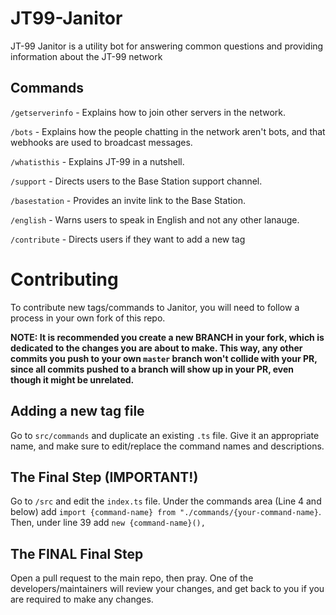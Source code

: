 # JT99-Janitor

JT-99 Janitor is a utility bot for answering common questions and providing information about the JT-99 network

## Commands

`/getserverinfo` - Explains how to join other servers in the network.

`/bots` - Explains how the people chatting in the network aren't bots, and that webhooks are used to broadcast messages.

`/whatisthis` - Explains JT-99 in a nutshell.

`/support` - Directs users to the Base Station support channel.

`/basestation` - Provides an invite link to the Base Station.

`/english` - Warns users to speak in English and not any other lanauge.

`/contribute` - Directs users if they want to add a new tag



# Contributing


To contribute new tags/commands to Janitor, you will need to follow a process in your own fork of this repo.

**NOTE: It is recommended you create a new BRANCH in your fork, which is dedicated to the changes you are about to make. This way, any other commits you push to your own `master` branch won't collide with your PR, since all commits pushed to a branch will show up in your PR, even though it might be unrelated.**



## Adding a new tag file

Go to `src/commands` and duplicate an existing `.ts` file. Give it an appropriate name, and make sure to edit/replace the command names and descriptions.


## The Final Step (IMPORTANT!)

Go to `/src` and edit the `index.ts` file. Under the commands area (Line 4 and below) add `import {command-name} from "./commands/{your-command-name}`. Then, under line 39 add `new {command-name}(),`


## The FINAL Final Step


Open a pull request to the main repo, then pray. One of the developers/maintainers will review your changes, and get back to you if you are required to make any changes.
